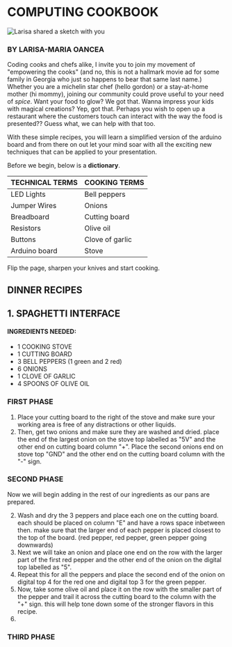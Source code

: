 # COMPUTING COOKBOOK

![Larisa shared a sketch with you](https://user-images.githubusercontent.com/93745157/140437329-e465fb60-be38-4c39-ba35-45454b9371fe.png)


### BY LARISA-MARIA OANCEA

Coding cooks and chefs alike, I invite you to join my movement of "empowering the cooks" (and no, this is not a hallmark movie ad for some family in Georgia who just so happens to bear that same last name.) Whether you are a michelin star chef (hello gordon) or a stay-at-home mother (hi mommy), joining our community could prove useful to your need of _spice_. Want your food to glow? We got that. Wanna impress your kids with magical creations? Yep, got that. Perhaps you wish to open up a restaurant where the customers touch can interact with the way the food is presented?? Guess what, we can help with that too.

With these simple recipes, you will learn a simplified version of the arduino board and from there on out let your mind soar with all the exciting new techniques that can be applied to your presentation. 





Before we begin, below is a __dictionary__. 

TECHNICAL TERMS | COOKING TERMS
------------ | -------------
LED Lights | Bell peppers
Jumper Wires | Onions
Breadboard | Cutting board
Resistors | Olive oil
Buttons | Clove of garlic
Arduino board | Stove


Flip the page, sharpen your knives and start cooking.

## DINNER RECIPES 

## 1. SPAGHETTI INTERFACE 

#### INGREDIENTS NEEDED:  

- 1 COOKING STOVE  
- 1 CUTTING BOARD  
- 3 BELL PEPPERS (1 green and 2 red)  
- 6 ONIONS  
- 1 CLOVE OF GARLIC  
- 4 SPOONS OF OLIVE OIL  

### FIRST PHASE
1. Place your cutting board to the right of the stove and make sure your working area is free of any distractions or other liquids.
2. Then, get two onions and make sure they are washed and dried. place the end of the largest onion on the stove top labelled as "5V" and the other end on cutting board column "+". Place the second onions end on stove top "GND" and the other end on the cutting board column with the "-" sign.

### SECOND PHASE
Now we will begin adding in the rest of our ingredients as our pans are prepared.

2. Wash and dry the 3 peppers and place each one on the cutting board. each should be placed on column "E" and have a rows space inbetween then. make sure that the larger end of each pepper is placed closest to the top of the board. (red pepper, red pepper, green pepper going downwards)
3. Next we will take an onion and place one end on the row with the larger part of the first red pepper and the other end of the onion on the digital top labelled as "5".
4. Repeat this for all the peppers and place the second end of the onion on digital top 4 for the red one and digital top 3 for the green pepper.
5. Now, take some olive oil and place it on the row with the smaller part of the pepper and trail it across the cutting board to the column with the "+" sign. this will help tone down some of the stronger flavors in this recipe.
6. 

### THIRD PHASE






